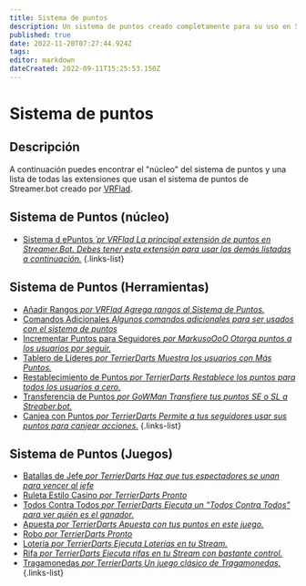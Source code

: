 ```yaml
---
title: Sistema de puntos
description: Un sistema de puntos creado completamente para su uso en Streamerbot
published: true
date: 2022-11-20T07:27:44.924Z
tags: 
editor: markdown
dateCreated: 2022-09-11T15:25:53.150Z
---
```


# Sistema de puntos

## Descripción

A continuación puedes encontrar el "núcleo" del sistema de puntos y una lista de todas las extensiones que usan el sistema de puntos de Streamer.bot creado por [VRFlad](https://www.twitch.tv/VRFlad).

## Sistema de Puntos (núcleo)

* [Sistema d ePuntos *´pr VRFlad* *La principal extensión de puntos en Streamer.Bot.  Debes tener esta extensión para usar las demás listadas a continuación.*](/extensions/points-system-core)
{.links-list}

## Sistema de Puntos (Herramientas)


* [Añadir Rangos *por VRFlad* *Agrega rangos al Sistema de Puntos.*](/extensions/points-system-add-ranks)
* [Comandos Adicionales *Algunos comandos adicionales para ser usados con el sistema de puntos*](/extensions/additional-commands)
* [Incrementar Puntos para Seguidores *por MarkusoOoO* *Otorga puntos a los usuarios por seguir.*](/extensions/points-system-followers)
* [Tablero de Líderes *por TerrierDarts* *Muestra los usuarios con Más Puntos.*](/extensions/points-system-leaderboard)
* [Restablecimiento de Puntos *por TerrierDarts* *Restablece los puntos para todos los usuarios a cero.*](/extensions/points-system-points-reset)
* [Transferencia de Puntos *por GoWMan* *Transfiere tus puntos SE o SL a Streaber.bot.*](/extensions/points-system-points-transfer)
* [Canjea con Puntos *por TerrierDarts* *Permite a tus seguidores usar sus puntos para canjear acciones.*](/en/extensions/redeem-with-points)
{.links-list}

## Sistema de Puntos (Juegos)

* [Batallas de Jefe *por TerrierDarts* *Haz que tus espectadores se unan para vencer al jefe*](/extensions/points-system-boss-battles)
* [Ruleta Estilo Casino *por TerrierDarts* *Pronto*](/extensions/points-system-roulette)
* [Todos Contra Todos *por TerrierDarts* *Ejecuta un "Todos Contra Todos" para ver quién es el ganador.*](/extensions/points-system-free-for-alls)
* [Apuesta *por TerrierDarts* *Apuesta con tus puntos en este juego.*](/extensions/points-system-gamble)
* [Robo *por TerrierDarts* *Pronto*](/extensions/points-system-heist)
* [Lotería *por TerrierDarts* *Ejecuta Loterías en tu Stream.*](/extensions/points-system-lotto)
* [Rifa *por TerrierDarts* *Ejecuta rifas en tu Stream con bastante control.*](/extensions/points-system-raffle)
* [Tragamonedas *por TerrierDarts* *Un juego clásico de Tragamonedas.*](/extensions/points-system-slots)
{.links-list}


